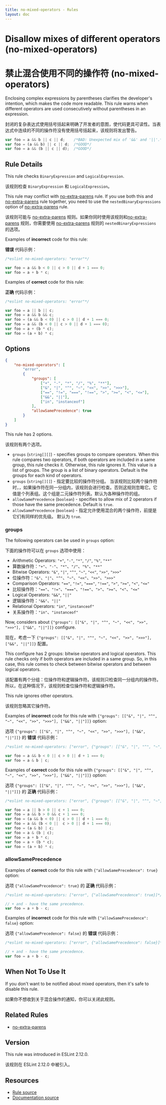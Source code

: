 ```yaml
---
title: no-mixed-operators - Rules
layout: doc
---
```

<!-- Note: No pull requests accepted for this file. See README.md in the root directory for details. -->

# Disallow mixes of different operators (no-mixed-operators)

# 禁止混合使用不同的操作符 (no-mixed-operators)

Enclosing complex expressions by parentheses clarifies the developer's intention, which makes the code more readable.
This rule warns when different operators are used consecutively without parentheses in an expression.

封闭的复杂表达式使用括号括起来明确了开发者的意图，使代码更具可读性。当表达式中连续的不同的操作符没有使用括号括起来，该规则将发出警告。

```js
var foo = a && b || c || d;    /*BAD: Unexpected mix of '&&' and '||'.*/
var foo = (a && b) || c || d;  /*GOOD*/
var foo = a && (b || c || d);  /*GOOD*/
```

## Rule Details

This rule checks `BinaryExpression` and `LogicalExpression`.

该规则检查 `BinaryExpression` 和 `LogicalExpression`。

This rule may conflict with [no-extra-parens](no-extra-parens) rule.
If you use both this and [no-extra-parens](no-extra-parens) rule together, you need to use the `nestedBinaryExpressions` option of [no-extra-parens](no-extra-parens) rule.

该规则可能与 [no-extra-parens](no-extra-parens) 规则。如果你同时使用该规则和[no-extra-parens](no-extra-parens) 规则，你需要使用 [no-extra-parens](no-extra-parens) 规则的 `nestedBinaryExpressions` 的选项。
 
Examples of **incorrect** code for this rule:

**错误** 代码示例：

```js
/*eslint no-mixed-operators: "error"*/

var foo = a && b < 0 || c > 0 || d + 1 === 0;
var foo = a + b * c;
```

Examples of **correct** code for this rule:

**正确** 代码示例：

```js
/*eslint no-mixed-operators: "error"*/

var foo = a || b || c;
var foo = a && b && c;
var foo = (a && b < 0) || c > 0 || d + 1 === 0;
var foo = a && (b < 0 || c > 0 || d + 1 === 0);
var foo = a + (b * c);
var foo = (a + b) * c;
```

## Options

```json
{
    "no-mixed-operators": [
        "error",
        {
            "groups": [
                ["+", "-", "*", "/", "%", "**"],
                ["&", "|", "^", "~", "<<", ">>", ">>>"],
                ["==", "!=", "===", "!==", ">", ">=", "<", "<="],
                ["&&", "||"],
                ["in", "instanceof"]
            ],
            "allowSamePrecedence": true
        }
    ]
}
```

This rule has 2 options.

该规则有两个选项。

* `groups` (`string[][]`) - specifies groups to compare operators.
  When this rule compares two operators, if both operators are included in a same group, this rule checks it. Otherwise, this rule ignores it.
  This value is a list of groups. The group is a list of binary operators.
  Default is the groups for each kind of operators.
* `groups` (`string[][]`) - 指定要比较的操作符分组。
  当该规则比较两个操作符时，，如果操作符在同一分组内，该规则会进行检查。否则这规则忽略它。它值是个列表组。这个组是二元操作符列表。默认为各种操作符的组。
* `allowSamePrecedence` (`boolean`) - specifies to allow mix of 2 operators if those have the same precedence. Default is `true`.
* `allowSamePrecedence` (`boolean`) - 指定允许使用混合的两个操作符，前提是它们有同样的优先级。 默认为 `true`.

### groups

The following operators can be used in `groups` option:

下面的操作符可以在 `groups` 选项中使用：

* Arithmetic Operators: `"+"`, `"-"`, `"*"`, `"/"`, `"%"`, `"**"`
* 算数操作符：`"+"`、`"-"`、`"*"`、`"/"`、`"%"`、`"**"`
* Bitwise Operators: `"&"`, `"|"`, `"^"`, `"~"`, `"<<"`, `">>"`, `">>>"`
* 位操作符：`"&"`、`"|"`、`"^"`、`"~"`、`"<<"`、`">>"`、`">>>"`
* Comparison Operators: `"=="`, `"!="`, `"==="`, `"!=="`, `">"`, `">="`, `"<"`, `"<="`
* 比较操作符：`"=="`、`"!="`、`"==="`、`"!=="`、`">"`、`">="`、`"<"`、`"<="`
* Logical Operators: `"&&"`, `"||"`
* 逻辑操作符：`"&&"`、`"||"`
* Relational Operators: `"in"`, `"instanceof"`
* 关系操作符：`"in"`、`"instanceof"`

Now, considers about `{"groups": [["&", "|", "^", "~", "<<", ">>", ">>>"], ["&&", "||"]]}` configure.

现在，考虑一下 `{"groups": [["&", "|", "^", "~", "<<", ">>", ">>>"], ["&&", "||"]]}` 配置。

This configure has 2 groups: bitwise operators and logical operators.
This rule checks only if both operators are included in a same group.
So, in this case, this rule comes to check between bitwise operators and between logical operators.

该配置有两个分组：位操作符和逻辑操作符。该规则只检查同一分组内的操作符。所以，在这种情况下，该规则检查位操作符和逻辑操作符。

This rule ignores other operators.

该规则忽略其它操作符。

Examples of **incorrect** code for this rule with `{"groups": [["&", "|", "^", "~", "<<", ">>", ">>>"], ["&&", "||"]]}` option:

选项 `{"groups": [["&", "|", "^", "~", "<<", ">>", ">>>"], ["&&", "||"]]}` 的 **错误** 代码示例：

```js
/*eslint no-mixed-operators: ["error", {"groups": [["&", "|", "^", "~", "<<", ">>", ">>>"], ["&&", "||"]]}]*/

var foo = a && b < 0 || c > 0 || d + 1 === 0;
var foo = a & b | c;
```

Examples of **correct** code for this rule with `{"groups": [["&", "|", "^", "~", "<<", ">>", ">>>"], ["&&", "||"]]}` option:

选项 `{"groups": [["&", "|", "^", "~", "<<", ">>", ">>>"], ["&&", "||"]]}` 的 **正确** 代码示例：

```js
/*eslint no-mixed-operators: ["error", {"groups": [["&", "|", "^", "~", "<<", ">>", ">>>"], ["&&", "||"]]}]*/

var foo = a || b > 0 || c + 1 === 0;
var foo = a && b > 0 && c + 1 === 0;
var foo = (a && b < 0) || c > 0 || d + 1 === 0;
var foo = a && (b < 0 ||  c > 0 || d + 1 === 0);
var foo = (a & b) | c;
var foo = a & (b | c);
var foo = a + b * c;
var foo = a + (b * c);
var foo = (a + b) * c;
```

### allowSamePrecedence

Examples of **correct** code for this rule with `{"allowSamePrecedence": true}` option:

选项 `{"allowSamePrecedence": true}` 的 **正确** 代码示例：

```js
/*eslint no-mixed-operators: ["error", {"allowSamePrecedence": true}]*/

// + and - have the same precedence.
var foo = a + b - c;
```

Examples of **incorrect** code for this rule with `{"allowSamePrecedence": false}` option:

选项 `{"allowSamePrecedence": false}` 的 **错误** 代码示例：

```js
/*eslint no-mixed-operators: ["error", {"allowSamePrecedence": false}]*/

// + and - have the same precedence.
var foo = a + b - c;
```

## When Not To Use It

If you don't want to be notified about mixed operators, then it's safe to disable this rule.

如果你不想收到关于混合操作的通知，你可以关闭此规则。

## Related Rules

* [no-extra-parens](no-extra-parens)

## Version

This rule was introduced in ESLint 2.12.0.

该规则在 ESLint 2.12.0 中被引入。

## Resources

* [Rule source](https://github.com/eslint/eslint/tree/master/lib/rules/no-mixed-operators.js)
* [Documentation source](https://github.com/eslint/eslint/tree/master/docs/rules/no-mixed-operators.md)
